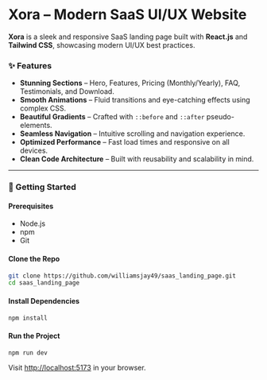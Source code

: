 # Xora – Modern SaaS UI/UX Website

**Xora** is a sleek and responsive SaaS landing page built with **React.js** and **Tailwind CSS**, showcasing modern UI/UX best practices.

### ✨ Features

- **Stunning Sections** – Hero, Features, Pricing (Monthly/Yearly), FAQ, Testimonials, and Download.
- **Smooth Animations** – Fluid transitions and eye-catching effects using complex CSS.
- **Beautiful Gradients** – Crafted with `::before` and `::after` pseudo-elements.
- **Seamless Navigation** – Intuitive scrolling and navigation experience.
- **Optimized Performance** – Fast load times and responsive on all devices.
- **Clean Code Architecture** – Built with reusability and scalability in mind.

---

### 🚀 Getting Started

#### **Prerequisites**

- Node.js
- npm
- Git

#### **Clone the Repo**

```bash
git clone https://github.com/williamsjay49/saas_landing_page.git
cd saas_landing_page
```

#### **Install Dependencies**

```bash
npm install
```

#### **Run the Project**

```bash
npm run dev
```

Visit [http://localhost:5173](http://localhost:5173) in your browser.

